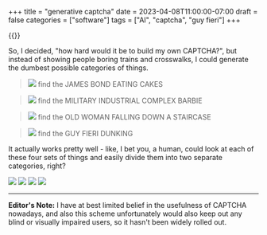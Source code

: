 +++
title = "generative captcha"
date = 2023-04-08T11:00:00-07:00
draft = false
categories = ["software"]
tags = ["AI", "captcha", "guy fieri"]
+++

{{<imgwebp src="cap-1.png">}}

So, I decided, "how hard would it be to build my own CAPTCHA?", but instead of showing people boring trains and crosswalks, I could generate the dumbest possible categories of things.

<!--more-->


> ![](./cap-2.png)
> find the JAMES BOND EATING CAKES

> ![](./cap-3.png)
> find the MILITARY INDUSTRIAL COMPLEX BARBIE

> ![](./cap-4.png)
> find the OLD WOMAN FALLING DOWN A STAIRCASE

> ![](./cap-1.png)
> find the GUY FIERI DUNKING


It actually works pretty well - like, I bet you, a human, could look at each of these four sets of things and easily divide them into two separate categories, right?

![](./cap-5.png)
![](./cap-6.png)
![](./cap-7.png)
![](./cap-8.png)

--------

**Editor's Note:** I have at best limited belief in the usefulness of CAPTCHA nowadays, and also this scheme unfortunately would also keep out any blind or visually impaired users, so it hasn't been widely rolled out.